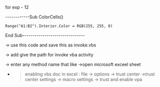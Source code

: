 for exp - 12 


------------Sub ColorCells()

    Range("A1:B2").Interior.Color = RGB(255, 255, 0)
    
End Sub-------------------------------



-> use this code and save this as invoke.vbs 

-> add give the path for invoke vba activity

-> enter any method name that like 
->open microsoft exceel sheet
- > enabling vbs doc in excel :
file -> options -> trust center ->trust center settings -> macro settings -> trust and enable vpa
